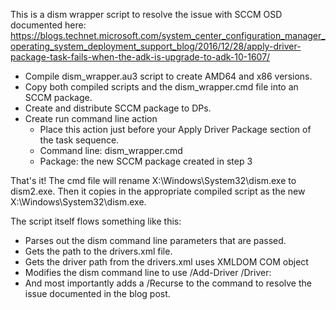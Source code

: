 This is a dism wrapper script to resolve the issue with SCCM OSD documented here:
https://blogs.technet.microsoft.com/system_center_configuration_manager_operating_system_deployment_support_blog/2016/12/28/apply-driver-package-task-fails-when-the-adk-is-upgrade-to-adk-10-1607/

- Compile dism_wrapper.au3 script to create AMD64 and x86 versions.
- Copy both compiled scripts and the dism_wrapper.cmd file into an SCCM package.
- Create and distribute SCCM package to DPs.
- Create run command line action
  - Place this action just before your Apply Driver Package section of the task sequence.
  - Command line: dism_wrapper.cmd
  - Package: the new SCCM package created in step 3
  
That's it!  The cmd file will rename X:\Windows\System32\dism.exe to dism2.exe.  Then it copies in the appropriate compiled script as the new X:\Windows\System32\dism.exe.


The script itself flows something like this:
- Parses out the dism command line parameters that are passed.
- Gets the path to the drivers.xml file.
- Gets the driver path from the drivers.xml uses XMLDOM COM object
- Modifies the dism command line to use /Add-Driver /Driver:
- And most importantly adds a /Recurse to the command to resolve the issue documented in the blog post.
